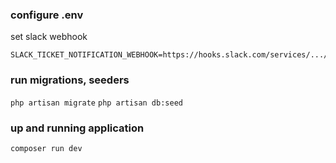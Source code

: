 ### configure .env
set slack webhook
```
SLACK_TICKET_NOTIFICATION_WEBHOOK=https://hooks.slack.com/services/.../.../...
```

### run migrations, seeders
```php artisan migrate```
```php artisan db:seed```

### up and running application
```composer run dev```
